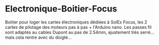 # Electronique-Boitier-Focus
Boitier pour loger les cartes électroniques dédiées à SolEx Focus, les 2 cartes de pilotage des moteurs pas à pas + l'Arduino nano.
Les passes fil sont adaptés au cables Dupont au pas de 2.54mm, ajustement très serré... mais cela rentre avec du doigté...
